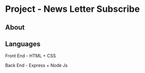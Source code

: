 # Project -  News Letter Subscribe


## About



## Languages
Front End - HTML + CSS

Back End - Express + Node Js


